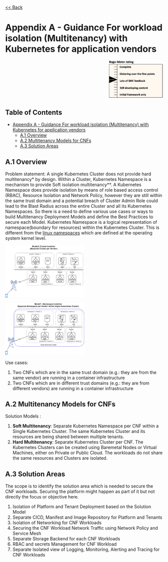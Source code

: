 [<< Back](../../kubernetes)

# Appendix A - Guidance For workload isolation (Multitenancy) with Kubernetes for application vendors

<p align="right"><img src="../figures/bogo_lsf.png" alt="scope" title="Scope" width="35%"/></p>

## Table of Contents <!-- omit in toc -->

- [Appendix A - Guidance For workload isolation (Multitenancy) with Kubernetes for application vendors](#appendix-a---guidance-for-workload-isolation-multitenancy-with-kubernetes-for-application-vendors)
  - [A.1 Overview](#a1-overview)
  - [A.2 Multitenancy Models for CNFs](#a2-multitenancy-models-for-cnfs)
  - [A.3 Solution Areas](#a3-solution-areas)

## A.1 Overview

Problem statement: A single Kubernetes Cluster does not provide hard multitenancy* by design. Within a Cluster, Kubernetes Namespace is a mechanism to provide Soft isolation multitenancy**.
A Kubernetes Namespace does provide isolation by means of role based access control (RBAC), Resource Isolation and Network Policy, however they are still within the same trust domain and a potential breach of Cluster Admin Role could lead to the Blast Radius across the entire Cluster and all its Kubernetes Namespaces.
So there is a need to define various use cases or ways to build Multitenancy Deployment Models and define the Best Practices to secure each Model.
Kubernetes Namespace is a logical representation of namespace(boundary for resources) within the Kubernetes Cluster.
This is different from the [linux namespaces](https://en.wikipedia.org/wiki/Linux_namespaces) which are defined at the operating system kernel level.

<p align="left"><img src="../figures/Model2-cluster-isolation.png" alt="scope" title="Scope" width="50%"/></p>
<p align="left"><img src="../figures/Model1-ns.png" alt="scope" title="Scope" width="50%"/></p>

Use cases:

1. Two CNFs which are in the same trust domain (e.g.: they are from the same vendor) are running in a container infrastructure
2. Two CNFs which are in different trust domains (e.g.: they are from different vendors) are running in a container infrastructure

## A.2 Multitenancy Models for CNFs

Solution Models :

1. **Soft Multitenancy**: Separate Kubernetes Namespace per CNF within a Single Kubernetes Cluster. The same Kubernetes Cluster and its resources are being shared between multiple tenants.
2. **Hard Multitenancy**: Separate Kubernetes Cluster per CNF.
The Kubernetes Clusters can be created using Baremetal Nodes or Virtual Machines, either on Private or Public Cloud.
The workloads do not share the same resources and Clusters are isolated.

## A.3 Solution Areas

The scope is to identify the solution area which is needed to secure the CNF workloads. Securing the platform might happen as part of it but not directly the focus or objective here.

1. Isolation of Platform and Tenant Deployment based on the Solution Model
2. Separate CICD, Manifest and Image Repository for Platform and Tenants
3. Isolation of Networking for CNF Workloads
4. Securing the CNF Workload Network Traffic using Network Policy and Service Mesh
5. Separate Storage Backend for each CNF Workloads
6. RBAC and secrets Management for CNF Workload
7. Separate Isolated view of Logging, Monitoring, Alerting and Tracing for CNF Workloads
